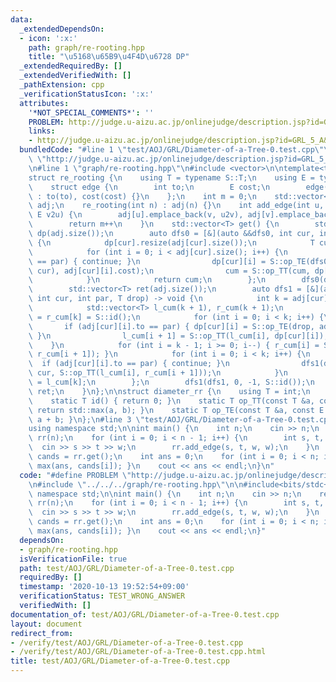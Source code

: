 ```yaml
---
data:
  _extendedDependsOn:
  - icon: ':x:'
    path: graph/re-rooting.hpp
    title: "\u5168\u65B9\u4F4D\u6728 DP"
  _extendedRequiredBy: []
  _extendedVerifiedWith: []
  _pathExtension: cpp
  _verificationStatusIcon: ':x:'
  attributes:
    '*NOT_SPECIAL_COMMENTS*': ''
    PROBLEM: http://judge.u-aizu.ac.jp/onlinejudge/description.jsp?id=GRL_5_A&lang=jp
    links:
    - http://judge.u-aizu.ac.jp/onlinejudge/description.jsp?id=GRL_5_A&lang=jp
  bundledCode: "#line 1 \"test/AOJ/GRL/Diameter-of-a-Tree-0.test.cpp\"\n#define PROBLEM\
    \ \"http://judge.u-aizu.ac.jp/onlinejudge/description.jsp?id=GRL_5_A&lang=jp\"\
    \n#line 1 \"graph/re-rooting.hpp\"\n#include <vector>\n\ntemplate<typename S>\n\
    struct re_rooting {\n    using T = typename S::T;\n    using E = typename S::E;\n\
    \    struct edge {\n        int to;\n        E cost;\n        edge(int to, E cost)\
    \ : to(to), cost(cost) {}\n    };\n    int m = 0;\n    std::vector<std::vector<edge>>\
    \ adj;\n    re_rooting(int n) : adj(n) {}\n    int add_edge(int u, int v, E u2v,\
    \ E v2u) {\n        adj[u].emplace_back(v, u2v), adj[v].emplace_back(u, v2u);\n\
    \        return m++\n    }\n    std::vector<T> get() {\n        std::vector<std::vector<T>>\
    \ dp(adj.size());\n        auto dfs0 = [&](auto &&dfs0, int cur, int par) -> T\
    \ {\n            dp[cur].resize(adj[cur].size());\n            T cum = S::id();\n\
    \            for (int i = 0; i < adj[cur].size(); i++) {\n                if (adj[cur][i].to\
    \ == par) { continue; }\n                dp[cur][i] = S::op_TE(dfs0(dfs0, adj[cur][i],\
    \ cur), adj[cur][i].cost);\n                cum = S::op_TT(cum, dp[cur][i]);\n\
    \            }\n            return cum;\n        };\n        dfs0(dfs0, 0, -1);\n\
    \        std::vector<T> ret(adj.size());\n        auto dfs1 = [&](auto &&dfs1,\
    \ int cur, int par, T drop) -> void {\n            int k = adj[cur].size();\n\
    \            std::vector<T> l_cum(k + 1), r_cum(k + 1);\n            l_cum[0]\
    \ = r_cum[k] = S::id();\n            for (int i = 0; i < k; i++) {\n         \
    \       if (adj[cur][i].to == par) { dp[cur][i] = S::op_TE(drop, adj[cur][i].cost);\
    \ }\n                l_cum[i + 1] = S::op_TT(l_cum[i], dp[cur][i]);\n        \
    \    }\n            for (int i = k - 1; i >= 0; i--) { r_cum[i] = S::op_TT(dp[cur][i],\
    \ r_cum[i + 1]); }\n            for (int i = 0; i < k; i++) {\n              \
    \  if (adj[cur][i].to == par) { continue; }\n                dfs1(dfs1, adj[cur][i].to,\
    \ cur, S::op_TT(l_cum[i], r_cum[i + 1]));\n            }\n            ret[cur]\
    \ = l_cum[k];\n        };\n        dfs1(dfs1, 0, -1, S::id());\n        return\
    \ ret;\n    }\n};\n\nstruct diameter_rr {\n    using T = int;\n    using E = int;\n\
    \    static T id() { return 0; }\n    static T op_TT(const T &a, const T &b) {\
    \ return std::max(a, b); }\n    static T op_TE(const T &a, const E &b) { return\
    \ a + b; }\n};\n#line 3 \"test/AOJ/GRL/Diameter-of-a-Tree-0.test.cpp\"\n\n#include<bits/stdc++.h>\n\
    using namespace std;\n\nint main() {\n    int n;\n    cin >> n;\n    re_rooting<diameter_rr>\
    \ rr(n);\n    for (int i = 0; i < n - 1; i++) {\n        int s, t, w;\n      \
    \  cin >> s >> t >> w;\n        rr.add_edge(s, t, w, w);\n    }\n    vector<int>\
    \ cands = rr.get();\n    int ans = 0;\n    for (int i = 0; i < n; i++) { ans =\
    \ max(ans, cands[i]); }\n    cout << ans << endl;\n}\n"
  code: "#define PROBLEM \"http://judge.u-aizu.ac.jp/onlinejudge/description.jsp?id=GRL_5_A&lang=jp\"\
    \n#include \"../../../graph/re-rooting.hpp\"\n\n#include<bits/stdc++.h>\nusing\
    \ namespace std;\n\nint main() {\n    int n;\n    cin >> n;\n    re_rooting<diameter_rr>\
    \ rr(n);\n    for (int i = 0; i < n - 1; i++) {\n        int s, t, w;\n      \
    \  cin >> s >> t >> w;\n        rr.add_edge(s, t, w, w);\n    }\n    vector<int>\
    \ cands = rr.get();\n    int ans = 0;\n    for (int i = 0; i < n; i++) { ans =\
    \ max(ans, cands[i]); }\n    cout << ans << endl;\n}"
  dependsOn:
  - graph/re-rooting.hpp
  isVerificationFile: true
  path: test/AOJ/GRL/Diameter-of-a-Tree-0.test.cpp
  requiredBy: []
  timestamp: '2020-10-13 19:52:54+09:00'
  verificationStatus: TEST_WRONG_ANSWER
  verifiedWith: []
documentation_of: test/AOJ/GRL/Diameter-of-a-Tree-0.test.cpp
layout: document
redirect_from:
- /verify/test/AOJ/GRL/Diameter-of-a-Tree-0.test.cpp
- /verify/test/AOJ/GRL/Diameter-of-a-Tree-0.test.cpp.html
title: test/AOJ/GRL/Diameter-of-a-Tree-0.test.cpp
---
```

